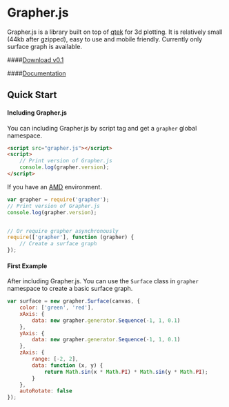 # Grapher.js

Grapher.js is a library built on top of [qtek](https://github.com/pissang/qtek) for 3d plotting. It is relatively small (44kb after gzipped), easy to use and mobile friendly. Currently only surface graph is available.


####[Download v0.1](https://raw.githubusercontent.com/ecomfe/grapher.js/master/dist/grapher.js)

####[Documentation](http://ecomfe.github.io/grapher.js/doc/)


## Quick Start

#### Including Grapher.js

You can including Grapher.js by script tag and get a `grapher` global namespace.

```html
<script src="grapher.js"></script>
<script>
    // Print version of Grapher.js
    console.log(grapher.version);
</script>
```

If you have an [AMD](https://github.com/amdjs/amdjs-api/wiki/AMD) environment.

```javascript
var grapher = require('grapher');
// Print version of Grapher.js
console.log(grapher.version);


// Or require grapher asynchronously
require(['grapher'], function (grapher) {
    // Create a surface graph    
});
```

#### First Example

After including Grapher.js. You can use the `Surface` class in `grapher` namespace to create a basic surface graph.

```javascript
var surface = new grapher.Surface(canvas, {
    color: ['green', 'red'],
    xAxis: {
        data: new grapher.generator.Sequence(-1, 1, 0.1)
    },
    yAxis: {
        data: new grapher.generator.Sequence(-1, 1, 0.1)
    },
    zAxis: {
        range: [-2, 2],
        data: function (x, y) {
            return Math.sin(x * Math.PI) * Math.sin(y * Math.PI);
        }
    },
    autoRotate: false
});
```